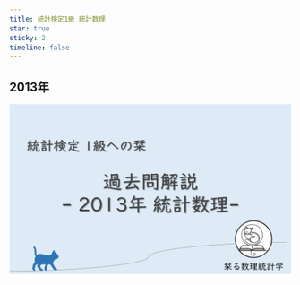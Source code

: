 ```yaml
---
title: 統計検定1級 統計数理
star: true
sticky: 2
timeline: false
---
```

## 2013年

<div style="display: flex; gap: 10px; justify-content: center;">
  <img src="/assets/images/grade1_1/2013/thumbnail.png" style="max-width: 100%; height: auto;">
</div>

<div class="vp-card-container">

<VPCard
  title="統計数理 [1]"
  desc="一様分布と変数変換"
  link="/posts/grade1_1/2013/1.md"
/>

<VPCard
  title="統計数理 [2]"
  desc="正規分布の条件付き分布"
  link="/posts/grade1_1/2013/2.md"
/>

<VPCard
  title="統計数理 [3]"
  desc="二項分布・信頼区間・被覆確率"
  link="/posts/grade1_1/2013/3.md"
/>

<VPCard
  title="統計数理 [4]"
  desc="ウィルコクソンの符号順位検定・正規近似"
  link="/posts/grade1_1/2013/4.md"
/>

</div>

